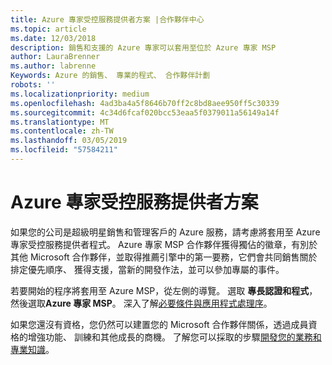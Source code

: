```yaml
---
title: Azure 專家受控服務提供者方案 |合作夥伴中心
ms.topic: article
ms.date: 12/03/2018
description: 銷售和支援的 Azure 專家可以套用至位於 Azure 專家 MSP
author: LauraBrenner
ms.author: labrenne
Keywords: Azure 的銷售、 專業的程式、 合作夥伴計劃
robots: ''
ms.localizationpriority: medium
ms.openlocfilehash: 4ad3ba4a5f8646b70ff2c8bd8aee950ff5c30339
ms.sourcegitcommit: 4c34d6fcaf020bcc53eaa5f0379011a56149a14f
ms.translationtype: MT
ms.contentlocale: zh-TW
ms.lasthandoff: 03/05/2019
ms.locfileid: "57584211"
---
```

# <a name="azure-expert-managed-services-provider-program"></a>Azure 專家受控服務提供者方案


如果您的公司是超級明星銷售和管理客戶的 Azure 服務，請考慮將套用至 Azure 專家受控服務提供者程式。 Azure 專家 MSP 合作夥伴獲得獨佔的徽章，有別於其他 Microsoft 合作夥伴，並取得推薦引擎中的第一要務，它們會共同銷售關於排定優先順序、 獲得支援，當新的開發作法，並可以參加專屬的事件。

若要開始的程序將套用至 Azure MSP，從左側的導覽。 選取 **專長認證和程式**，然後選取**Azure 專家 MSP**。 深入了解[必要條件與應用程式處理序](https://partner.microsoft.com/membership/azure-expert-msp)。 

如果您還沒有資格，您仍然可以建置您的 Microsoft 合作夥伴關係，透過成員資格的增強功能、 訓練和其他成長的商機。
了解您可以採取的步驟[開發您的業務和專業知識](https://partner.microsoft.com/membership/azure-expert-msp)。

